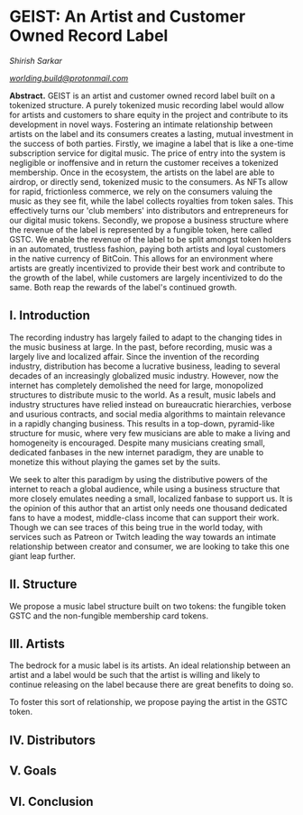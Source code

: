 # GEIST: An Artist and Customer Owned Record Label

*Shirish Sarkar*

*worlding.build@protonmail.com*

**Abstract.**
GEIST is an artist and customer owned record label built on a tokenized structure. A 
purely tokenized music recording label would allow for artists and customers to share 
equity in the project and contribute to its development in novel ways. Fostering an intimate 
relationship between artists on the label and its consumers creates a lasting, mutual investment in 
the success of both parties. Firstly, we imagine a label that is like a one-time subscription 
service for digital music. The price of entry into the system is negligible or inoffensive and in return the 
customer receives a tokenized membership. Once in the 
ecosystem, the artists 
on 
the label are able to airdrop, or directly send, tokenized music to the consumers. As NFTs allow for rapid, 
frictionless 
commerce, we rely on the consumers valuing the music as they see fit, while the label collects royalties from 
token sales. This effectively turns our 'club members' into distributors and entrepreneurs for our digital music 
tokens. Secondly, we propose 
a business structure 
where the revenue of the label is represented by a fungible token, here called GSTC. We enable the revenue of 
the label to be split amongst token 
holders in an automated, trustless fashion, paying both artists and loyal customers in the native currency of 
BitCoin. This allows for an environment where artists are greatly incentivized to provide their 
best work and contribute to the growth of the label, while customers are largely 
incentivized to do the same. Both reap the rewards of the label's continued growth.

## **I. Introduction**

The recording industry has largely failed to adapt to the changing tides in the music business at large. In the 
past, before recording, music was a largely live and localized affair. Since the invention of the recording 
industry, distribution has become a lucrative business, leading to several decades of an increasingly globalized 
music 
industry. However, now the internet has completely demolished the need for large, monopolized structures to 
distribute music to the world. As a result, music labels and industry structures have relied instead on 
bureaucratic hierarchies, verbose and usurious contracts, and social media algorithms to maintain relevance in a 
rapidly changing business. This results in a top-down, pyramid-like structure for music, where very few musicians 
are 
able 
to make a living and homogeneity is encouraged. Despite many musicians creating small, dedicated fanbases in the 
new internet paradigm, they are unable to monetize this without playing the games set by the suits.

We seek to alter this paradigm by using the distributive powers of the internet to reach a global audience, while 
using a business structure that more closely emulates needing a small, localized fanbase to support us. It is the 
opinion 
of this author that an artist only needs one thousand dedicated fans to have a modest, middle-class income that 
can support their work. Though we can see traces of this being true in the world today, with services such as 
Patreon or Twitch leading the way towards an intimate relationship between creator and consumer, we are looking 
to take this one giant leap further. 

## **II. Structure**

We propose a music label structure built on two tokens: the fungible token GSTC and the non-fungible membership card tokens.  

## **III. Artists**

The bedrock for a music label is its artists. An ideal relationship between an artist and a label would be such 
that the artist is willing and likely to continue releasing on the label because there are great benefits to 
doing so. 

To foster this sort of relationship, we propose paying the artist in the GSTC token.   

## **IV. Distributors**

## **V. Goals**

## **VI. Conclusion**



